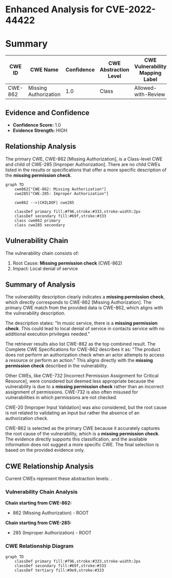 # Enhanced Analysis for CVE-2022-44422

# Summary
| CWE ID | CWE Name | Confidence | CWE Abstraction Level | CWE Vulnerability Mapping Label | CWE-Vulnerability Mapping Notes |
|---|---|---|---|---|---|
| CWE-862 | Missing Authorization | 1.0 | Class | Allowed-with-Review | Primary CWE |

## Evidence and Confidence

*   **Confidence Score:** 1.0
*   **Evidence Strength:** HIGH

## Relationship Analysis
The primary CWE, CWE-862 [Missing Authorization], is a Class-level CWE and child of CWE-285 [Improper Authorization]. There are no child CWEs listed in the results or specifications that offer a more specific description of the **missing permission check**.

```mermaid
graph TD
    cwe862["CWE-862: Missing Authorization"]
    cwe285["CWE-285: Improper Authorization"]
    
    cwe862 -->|CHILDOF| cwe285
    
    classDef primary fill:#f96,stroke:#333,stroke-width:2px
    classDef secondary fill:#69f,stroke:#333
    class cwe862 primary
    class cwe285 secondary
```

## Vulnerability Chain
The vulnerability chain consists of:
  1.  Root Cause: **Missing permission check** (CWE-862)
  2.  Impact: Local denial of service

## Summary of Analysis
The vulnerability description clearly indicates a **missing permission check**, which directly corresponds to CWE-862 [Missing Authorization]. The primary CWE match from the provided data is CWE-862, which aligns with the vulnerability description.

The description states: "In music service, there is a **missing permission check**. This could lead to local denial of service in contacts service with no additional execution privileges needed."

The retriever results also list CWE-862 as the top combined result. The Complete CWE Specifications for CWE-862 describes it as: "The product does not perform an authorization check when an actor attempts to access a resource or perform an action." This aligns directly with the **missing permission check** described in the vulnerability.

Other CWEs, like CWE-732 [Incorrect Permission Assignment for Critical Resource], were considered but deemed less appropriate because the vulnerability is due to a **missing permission check** rather than an incorrect assignment of permissions. CWE-732 is also often misused for vulnerabilities in which permissions are not checked.

CWE-20 [Improper Input Validation] was also considered, but the root cause is not related to validating an input but rather the absence of an authorization check.

CWE-862 is selected as the primary CWE because it accurately captures the root cause of the vulnerability, which is a **missing permission check**. The evidence directly supports this classification, and the available information does not suggest a more specific CWE. The final selection is based on the provided evidence only.


## CWE Relationship Analysis

Current CWEs represent these abstraction levels: .


### Vulnerability Chain Analysis

**Chain starting from CWE-862:**
- 862 (Missing Authorization) - ROOT


**Chain starting from CWE-285:**
- 285 (Improper Authorization) - ROOT



### CWE Relationship Diagram

```mermaid
graph TD
    classDef primary fill:#f96,stroke:#333,stroke-width:2px
    classDef secondary fill:#69f,stroke:#333
    classDef tertiary fill:#9e9,stroke:#333
```